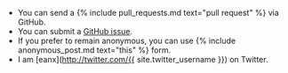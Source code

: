- You can send a {% include pull_requests.md text="pull request" %} via GitHub.
- You can submit a [GitHub
  issue](https://github.com/cheesesashimi/theywhiteboardedme/issues).
- If you prefer to remain anonymous, you can use {% include anonymous_post.md text="this" %} form.
- I am [eanx](http://twitter.com/{{ site.twitter_username }}) on Twitter.